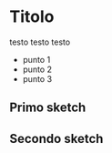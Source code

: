 <script>
  import ExampleSketch from './example-sketch.svelte'
</script>

# Titolo

testo testo testo

- punto 1
- punto 2
- punto 3

## Primo sketch

<ExampleSketch />

## Secondo sketch

<ExampleSketch />

